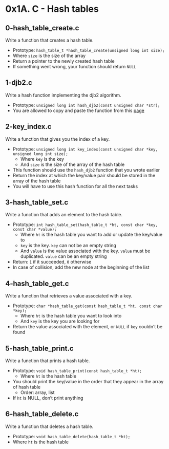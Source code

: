 # 0x1A. C - Hash tables

## 0-hash_table_create.c
Write a function that creates a hash table.
- Prototype: `hash_table_t *hash_table_create(unsigned long int size);`
- Where `size` is the size of the array
- Return a pointer to the newly created hash table
- If something went wrong, your function should return `NULL`

## 1-djb2.c
Write a hash function implementing the djb2 algorithm.
- Prototype: `unsigned long int hash_djb2(const unsigned char *str);`
- You are allowed to copy and paste the function from this [page](https://gist.github.com/papamuziko/7bb52dfbb859fdffc4bd0f95b76f71e8)

## 2-key_index.c
Write a function that gives you the index of a key.
- Prototype: `unsigned long int key_index(const unsigned char *key, unsigned long int size);`
	- Where `key` is the key
	- And `size` is the size of the array of the hash table
- This function should use the `hash_djb2` function that you wrote earlier
- Return the index at which the key/value pair should be stored in the array of the hash table
- You will have to use this hash function for all the next tasks

## 3-hash_table_set.c
Write a function that adds an element to the hash table.
- Prototype: `int hash_table_set(hash_table_t *ht, const char *key, const char *value);`
	- Where `ht` is the hash table you want to add or update the key/value to
	- `key` is the key. `key` can not be an empty string
	- And `value` is the value associated with the key. `value` must be duplicated. `value` can be an empty string
- Return: `1` if it succeeded, `0` otherwise
- In case of collision, add the new node at the beginning of the list

## 4-hash_table_get.c
Write a function that retrieves a value associated with a key.
- Prototype: `char *hash_table_get(const hash_table_t *ht, const char *key);`
	- Where `ht` is the hash table you want to look into
	- And `key` is the key you are looking for
- Return the value associated with the element, or `NULL` if `key` couldn’t be found

## 5-hash_table_print.c
Write a function that prints a hash table.
- Prototype: `void hash_table_print(const hash_table_t *ht);`
	- Where `ht` is the hash table
- You should print the key/value in the order that they appear in the array of hash table
	- Order: array, list
- If `ht` is NULL, don’t print anything

## 6-hash_table_delete.c
Write a function that deletes a hash table.
- Prototype: `void hash_table_delete(hash_table_t *ht);`
- Where `ht` is the hash table
